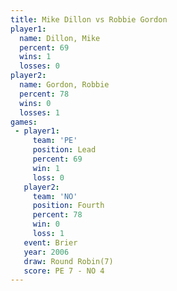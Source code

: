 ```yaml
---
title: Mike Dillon vs Robbie Gordon
player1:              
  name: Dillon, Mike  
  percent: 69         
  wins: 1             
  losses: 0           
player2:              
  name: Gordon, Robbie
  percent: 78         
  wins: 0             
  losses: 1           
games:
 - player1:        
     team: 'PE'    
     position: Lead
     percent: 69   
     win: 1        
     loss: 0       
   player2:          
     team: 'NO'      
     position: Fourth
     percent: 78     
     win: 0          
     loss: 1         
   event: Brier        
   year: 2006          
   draw: Round Robin(7)
   score: PE 7 - NO 4  
---
```

